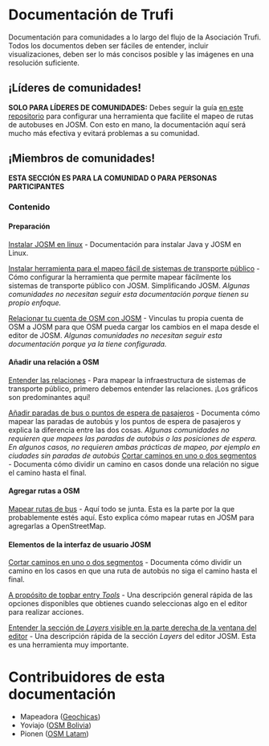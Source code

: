 # Documentación de Trufi

Documentación para comunidades a lo largo del flujo de la Asociación Trufi. Todos los documentos deben ser fáciles de entender, incluir visualizaciones, deben ser lo más concisos posible y las imágenes en una resolución suficiente.

## ¡Líderes de comunidades!

**SOLO PARA LÍDERES DE COMUNIDADES:** Debes seguir la guía [en este repositorio](https://github.com/trufi-association/routemapping_josmconfig) para configurar una herramienta que facilite el mapeo de rutas de autobuses en JOSM. Con esto en mano, la documentación aquí será mucho más efectiva y evitará problemas a su comunidad.

## ¡Miembros de comunidades!

**ESTA SECCIÓN ES PARA LA COMUNIDAD O PARA PERSONAS PARTICIPANTES**

### Contenido

#### Preparación

[Instalar JOSM en linux](installing-josm-on-linux/index.md) - Documentación para instalar Java y JOSM en Linux.

[Instalar herramienta para el mapeo fácil de sistemas de transporte público](installing-mapping-tool/index.md) - Cómo configurar la herramienta que permite mapear fácilmente los sistemas de transporte público con JOSM. Simplificando JOSM. _Algunas comunidades no necesitan seguir esta documentación porque tienen su propio enfoque._

[Relacionar tu cuenta de OSM con JOSM](oauth-josm/index.md) - Vinculas tu propia cuenta de OSM a JOSM para que OSM pueda cargar los cambios en el mapa desde el editor de JOSM. _Algunas comunidades no necesitan seguir esta documentación porque ya la tiene configurada._

#### Añadir una relación a OSM

[Entender las relaciones](understanding-relations/index.md) - Para mapear la infraestructura de sistemas de transporte público, primero debemos entender las relaciones. ¡Los gráficos son predominantes aquí!

[Añadir paradas de bus o puntos de espera de pasajeros](adding-bus-stops/index.md) - Documenta cómo mapear las paradas de autobús y los puntos de espera de pasajeros y explica la diferencia entre las dos cosas. _Algunas comunidades no requieren que mapees las paradas de autobús o las posiciones de espera. En algunos casos, no requieren ambas prácticas de mapeo, por ejemplo en ciudades sin paradas de autobús_
[Cortar caminos en uno o dos segmentos](split-ways/index.md) - Documenta cómo dividir un camino en casos donde una relación no sigue el camino hasta el final.

#### Agregar rutas a OSM

[Mapear rutas de bus](mapping-routes/index.md) - Aquí todo se junta. Esta es la parte por la que probablemente estés aquí. Esto explica cómo mapear rutas en JOSM para agregarlas a OpenStreetMap.

#### Elementos de la interfaz de usuario JOSM

[Cortar caminos en uno o dos segmentos](split-ways/index.md) - Documenta cómo dividir un camino en los casos en que una ruta de autobús no siga el camino hasta el final.

[A propósito de topbar entry _Tools_](josm-tools/index.md) - Una descripción general rápida de las opciones disponibles que obtienes cuando seleccionas algo en el editor para realizar acciones.

[Entender la sección de _Layers_ visible en la parte derecha de la ventana del editor](josm-editor-layers/index.md) - Una descripción rápida de la sección _Layers_ del editor JOSM. Esta es una herramienta muy importante.

# Contribuidores de esta documentación

- Mapeadora ([Geochicas](https://geochicas.org))
- Yoviajo ([OSM Bolivia](https://wiki.openstreetmap.org/wiki/Bolivia))
- Pionen ([OSM Latam](https://wiki.openstreetmap.org/wiki/ES:OSM_Latam))
